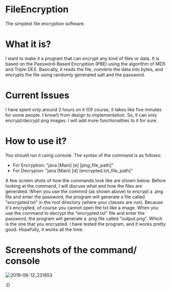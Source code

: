 # FileEncryption

The simplest file encryption software.

<h1> What it is? </h1>

I want to make it a program that can encrypt any kind of files or data. It is based on the Password-Based Encryption (PBE) using the algorithm of MD5 and Triple DES. Basically, it reads the file, converts the data into bytes, and encrypts the file using randomly generated salt and the password. 

<h1> Current Issues </h1>

I have spent only around 2 hours on it (Of course, it takes like five minutes for some people. I know!) from design to implementation. So, it can only encrypt/decrypt png images. I will add more functionalities to it for sure. 

<h1> How to use it? </h1>

You should run it using console. The syntax of the command is as follows: 
  <ul>
    <li>For Encryption: "java [Main] [e] [png_file_path]"</li>
    <li>For Decrypion: "java [Main] [d] [encrypted.txt_file_path]"
  </ul>

A few screen shots of how the commands look like are shown below. Before looking at the command, I will discuss what and how the files are generated. When you use the commnd (as shown above) to encrypt a .png file and enter the password, the program will generate a file called "encrypted.txt" in the root directory (where your classes are run). Because it's encrypted, of course you cannot open the txt like a image.
When you use the command to decrypt the "encrypted.txt" file and enter the password, the program will generate a .png file called "output.png". Which is the one that you encrypted. I have tested the program, and it works pretty good. Hopefully, it works all the time.

<h1> Screenshots of the command/ console </h1>

![2019-06-12_231653](https://user-images.githubusercontent.com/45169791/59390117-3d88c700-8d68-11e9-9450-9ce865ef632e.png)

:D 
 
